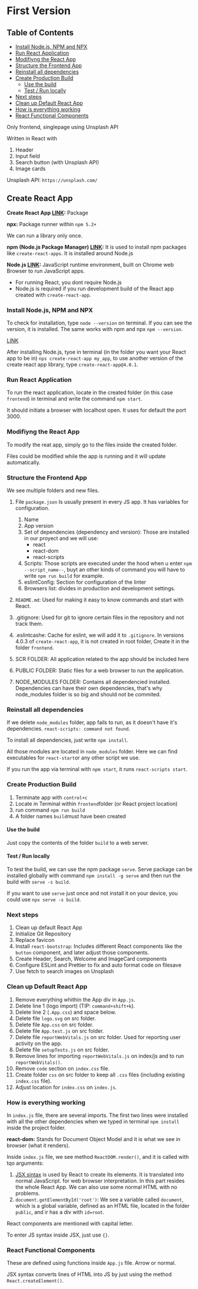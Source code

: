 # First Version<!-- omit in toc -->

## Table of Contents<!-- omit in toc -->
- [Install Node.js, NPM and NPX](#install-nodejs-npm-and-npx)
- [Run React Application](#run-react-application)
- [Modifiyng the React App](#modifiyng-the-react-app)
- [Structure the Frontend App](#structure-the-frontend-app)
- [Reinstall all dependencies](#reinstall-all-dependencies)
- [Create Production Build](#create-production-build)
  - [Use the build](#use-the-build)
  - [Test / Run locally](#test--run-locally)
- [Next steps](#next-steps)
- [Clean up Default React App](#clean-up-default-react-app)
- [How is everything working](#how-is-everything-working)
- [React Functional Components](#react-functional-components)

Only frontend, singlepage using Unsplash API

Written in React with
1. Header
2. Input field
3. Search button (with Unsplash API)
4. Image cards

Unsplash API: `https://unsplash.com/`

## Create React App<!-- omit in toc -->

**Create React App [LINK](https://reactjs.org/docs/create-a-new-react-app.html):** Package 

**npx:** Package runner within `npm 5.2+`

We can run a library only once.

**npm (Node.js Package Manager) [LINK](https://www.npmjs.com):** It is used to install npm packages like `create-react-apps`. It is installed around Node.js


**Node.js [LINK](https://nodejs.org/en/):** JavaScript runtime environment, built on Chrome web Browser to run JavaScript apps. 

   - For running React, you dont require Node.js
   - Node.js is required if you run development build of the React app created with `create-react-app`.

### Install Node.js, NPM and NPX

To check for installation, type `node --version` on terminal. If you can see the version, it is installed. The same works with npm and npx `npm --version`.

[LINK](https://nodejs.org/en/)

After installing Node.js, tyoe in terminal (in the folder you want your React app to be in) `nps create-react-app my_app`, to use another version of the create react app library, type `create-react-app@4.0.1`.

### Run React Application

To run the react application, locate in the created folder (in this case `frontend`) in terminal and write the command `npm start`.

It should initiate a browser with localhost open. It uses for default the port 3000.

### Modifiyng the React App

To modify the reat app, simply go to the files inside the created folder.

Files could be modified while the app is running and it will update automatically.

### Structure the Frontend App

We see multiple folders and new files.

1. File `package.json`
   Is usually present in every JS app. It has variables for configuration.
   1. Name
   2. App version
   3. Set of dependencies (dependency and version): Those are installed in our proyect and we will use:
      - react
      - react-dom
      - react-scripts
   4. Scripts: Those scripts are executed under the hood when u enter `npm --script_name--`, buyt an other kinds of command you will have to write `npm run build` for example.
   5. eslintConfig: Section for configuration of the linter
   6. Browsers list: divides in production and development settings.

2. `README.md`: Used for making it easy to know commands and start with React.
3. .gitignore: Used for git to ignore certain files in the repository and not track them.
4. .eslintcashe: Cache for eslint, we will add it to `.gitignore`. In versions 4.0.3 of `create-react-app`, it is not created in root folder, Create it in the folder `frontend`.
5. SCR FOLDER: All application related to the app should be included here
6. PUBLIC FOLDER: Static files for a web browser to run the application.
7. NODE_MODULES FOLDER: Contains all dependencied installed. Dependencies can have their own dependencies, that's why node_modules folder is so big and should not be commited.

### Reinstall all dependencies

If we delete `node_modules` folder, app fails to run, as it doesn't have it's dependencies. `react-scripts: command not found`. 

To install all dependencies, just write `npm install`.

All those modules are located in `node_modules` folder. Here we can find executables for `react-start`or any other script we use.

If you run the app via terminal with `npm start`, it runs `react-scripts start`. 

### Create Production Build

1. Terminate app with `control+c`
2. Locate in Terminal within `frontend`folder (or React project location)
3. run command `npm run build`
4. A folder names `build`must have been created

#### Use the build

Just copy the contents of the folder `build` to a web server.

#### Test / Run locally

To test the build, we can use the npm package `serve`. Serve package can be installed globally with command `npm install -g serve` and then run the build with `serve -s build`.

If you want to use `serve` just once and not install it on your device, you could use `npx serve -s build`.

### Next steps

1. Clean up default React App
2. Initialize Git Repository
3. Replace favicon
4. Install `react-bootstrap`: Includes different React components like the `button` component, and later adjust those components.
5. Create Header, Search, Welcome and ImageCard components
6. Configure ESLint and Prettier to fix and auto format code on filesave
7. Use fetch to search images on Unsplash

### Clean up Default React App

1. Remove everything whithin the App div in `App.js`.
2. Delete line 1 (logo import) (TIP: `command+shift+k`).
3. Delete line 2 (`.App.css`) and space below.
4. Delete file `logo.svg` on src folder.
5. Delete file `App.css` on src folder.
6. Delete file `App.test.js` on src folder.
7. Delete file `reportWebVitals.js` on src folder. Used for reporting user activity on the app.
8. Delete file `setupTests.js` on src folder.
9. Remove lines for importing `reportWebVitals.js` on index/js and to run `reportWebVitals()`.
10. Remove `code` section on `index.css` file.
11. Create folder `css` on src folder to keep all `.css` files (including existing `index.css` file).
12. Adjust location for `index.css` on `index.js`.

### How is everything working

In `index.js` file, there are several imports. The first two lines were installed with all the other dependencies when we typed in terminal `npm install` inside the project folder.

**react-dom:** Stands for Document Object Model and it is  what we see in browser (what it renders).

Inside `index.js` file, we see method `ReactDOM.render()`, and it is called with tqo arguments:
1. [JSX sintax](https://reactjs.org/docs/introducing-jsx.html) is used by React to create its elements. It is translated into normal JavaScript. for web browser interpretation. In this part resides the whole React App. We can also use some normal HTML with no problems.
2. `document.getElementById('root')`: We see a variable called `document`, which is a global variable, defined as an HTML file, located in the folder `public`, and ir has a div with `id=root`.

React components are mentioned with capital letter.

To enter JS syntax inside JSX, just use `{}`.

### React Functional Components

These are defined using functions inside `App.js` file. Arrow or normal.

JSX syntax converts lines of HTML into JS by just using the method `React.createElement()`.